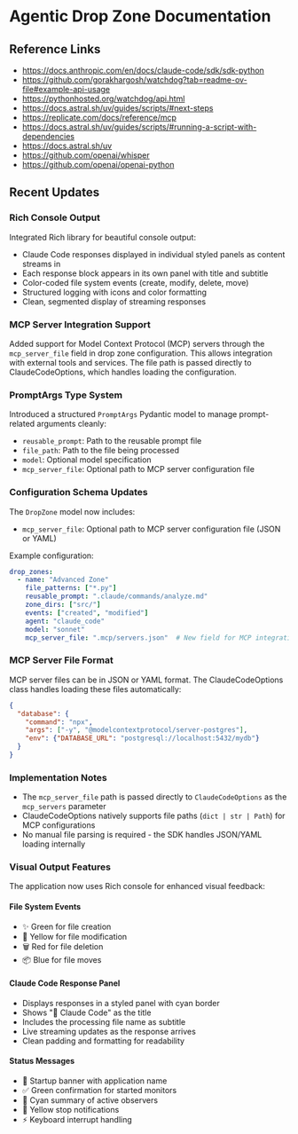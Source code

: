 # Agentic Drop Zone Documentation

## Reference Links
- https://docs.anthropic.com/en/docs/claude-code/sdk/sdk-python
- https://github.com/gorakhargosh/watchdog?tab=readme-ov-file#example-api-usage
- https://pythonhosted.org/watchdog/api.html
- https://docs.astral.sh/uv/guides/scripts/#next-steps
- https://replicate.com/docs/reference/mcp
- https://docs.astral.sh/uv/guides/scripts/#running-a-script-with-dependencies
- https://docs.astral.sh/uv
- https://github.com/openai/whisper
- https://github.com/openai/openai-python

## Recent Updates

### Rich Console Output
Integrated Rich library for beautiful console output:
- Claude Code responses displayed in individual styled panels as content streams in
- Each response block appears in its own panel with title and subtitle
- Color-coded file system events (create, modify, delete, move)
- Structured logging with icons and color formatting
- Clean, segmented display of streaming responses

### MCP Server Integration Support
Added support for Model Context Protocol (MCP) servers through the `mcp_server_file` field in drop zone configuration. This allows integration with external tools and services. The file path is passed directly to ClaudeCodeOptions, which handles loading the configuration.

### PromptArgs Type System
Introduced a structured `PromptArgs` Pydantic model to manage prompt-related arguments cleanly:
- `reusable_prompt`: Path to the reusable prompt file
- `file_path`: Path to the file being processed  
- `model`: Optional model specification
- `mcp_server_file`: Optional path to MCP server configuration file

### Configuration Schema Updates
The `DropZone` model now includes:
- `mcp_server_file`: Optional path to MCP server configuration file (JSON or YAML)

Example configuration:
```yaml
drop_zones:
  - name: "Advanced Zone"
    file_patterns: ["*.py"]
    reusable_prompt: ".claude/commands/analyze.md"
    zone_dirs: ["src/"]
    events: ["created", "modified"]
    agent: "claude_code"
    model: "sonnet"
    mcp_server_file: ".mcp/servers.json"  # New field for MCP integration
```

### MCP Server File Format
MCP server files can be in JSON or YAML format. The ClaudeCodeOptions class handles loading these files automatically:

```json
{
  "database": {
    "command": "npx",
    "args": ["-y", "@modelcontextprotocol/server-postgres"],
    "env": {"DATABASE_URL": "postgresql://localhost:5432/mydb"}
  }
}
```

### Implementation Notes
- The `mcp_server_file` path is passed directly to `ClaudeCodeOptions` as the `mcp_servers` parameter
- ClaudeCodeOptions natively supports file paths (`dict | str | Path`) for MCP configurations
- No manual file parsing is required - the SDK handles JSON/YAML loading internally

### Visual Output Features
The application now uses Rich console for enhanced visual feedback:

#### File System Events
- ✨ Green for file creation
- 📝 Yellow for file modification  
- 🗑️ Red for file deletion
- 📦 Blue for file moves

#### Claude Code Response Panel
- Displays responses in a styled panel with cyan border
- Shows "🤖 Claude Code" as the title
- Includes the processing file name as subtitle
- Live streaming updates as the response arrives
- Clean padding and formatting for readability

#### Status Messages
- 🚀 Startup banner with application name
- ✅ Green confirmation for started monitors
- 🎯 Cyan summary of active observers
- 🛑 Yellow stop notifications
- ⚡ Keyboard interrupt handling